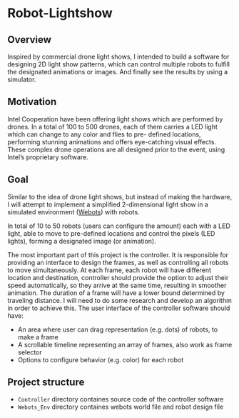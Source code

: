 # Robot-Lightshow

## Overview

Inspired by commercial drone light shows, I intended to build a software for designing 2D light
show patterns, which can control multiple robots to fulfill the designated animations or images.
And finally see the results by using a simulator.

## Motivation
Intel Cooperation have been offering light shows which are performed by drones. In a total of 100
to 500 drones, each of them carries a LED light which can change to any color and flies to pre-
defined locations, performing stunning animations and offers eye-catching visual effects. These
complex drone operations are all designed prior to the event, using Intel’s proprietary software.


## Goal

Similar to the idea of drone light shows, but instead of making the hardware, I will attempt to
implement a simplified 2-dimensional light show in a simulated environment ([Webots](https://cyberbotics.com/)) with robots.

In total of 10 to 50 robots (users can configure the amount) each with a LED light, able to move to
pre-defined locations and control the pixels (LED lights), forming a designated image (or
animation).

The most important part of this project is the controller. It is responsible for providing an interface
to design the frames, as well as controlling all robots to move simultaneously. At each frame, each
robot will have different location and destination, controller should provide the option to adjust
their speed automatically, so they arrive at the same time, resulting in smoother animation. The
duration of a frame will have a lower bound determined by traveling distance. I will need to do
some research and develop an algorithm in order to achieve this.
The user interface of the controller software should have:

- An area where user can drag representation (e.g. dots) of robots, to make a frame
- A scrollable timeline representing an array of frames, also work as frame selector
- Options to configure behavior (e.g. color) for each robot

## Project structure
- `Controller` directory containes source code of the controller software
- `Webots_Env` directory containes webots world file and robot design file
